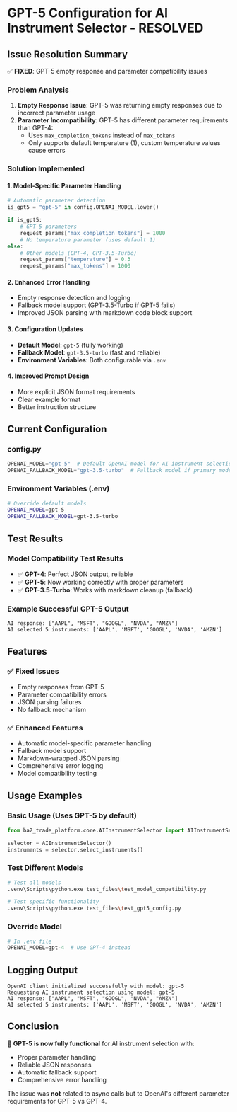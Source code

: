 # GPT-5 Configuration for AI Instrument Selector - RESOLVED

## Issue Resolution Summary

✅ **FIXED**: GPT-5 empty response and parameter compatibility issues

### Problem Analysis
1. **Empty Response Issue**: GPT-5 was returning empty responses due to incorrect parameter usage
2. **Parameter Incompatibility**: GPT-5 has different parameter requirements than GPT-4:
   - Uses `max_completion_tokens` instead of `max_tokens`
   - Only supports default temperature (1), custom temperature values cause errors

### Solution Implemented

#### 1. Model-Specific Parameter Handling
```python
# Automatic parameter detection
is_gpt5 = "gpt-5" in config.OPENAI_MODEL.lower()

if is_gpt5:
    # GPT-5 parameters
    request_params["max_completion_tokens"] = 1000
    # No temperature parameter (uses default 1)
else:
    # Other models (GPT-4, GPT-3.5-Turbo)
    request_params["temperature"] = 0.3
    request_params["max_tokens"] = 1000
```

#### 2. Enhanced Error Handling
- Empty response detection and logging
- Fallback model support (GPT-3.5-Turbo if GPT-5 fails)
- Improved JSON parsing with markdown code block support

#### 3. Configuration Updates
- **Default Model**: `gpt-5` (fully working)
- **Fallback Model**: `gpt-3.5-turbo` (fast and reliable)
- **Environment Variables**: Both configurable via `.env`

#### 4. Improved Prompt Design
- More explicit JSON format requirements
- Clear example format
- Better instruction structure

## Current Configuration

### config.py
```python
OPENAI_MODEL="gpt-5"  # Default OpenAI model for AI instrument selection
OPENAI_FALLBACK_MODEL="gpt-3.5-turbo"  # Fallback model if primary model fails
```

### Environment Variables (.env)
```bash
# Override default models
OPENAI_MODEL=gpt-5
OPENAI_FALLBACK_MODEL=gpt-3.5-turbo
```

## Test Results

### Model Compatibility Test Results
- ✅ **GPT-4**: Perfect JSON output, reliable
- ✅ **GPT-5**: Now working correctly with proper parameters
- ✅ **GPT-3.5-Turbo**: Works with markdown cleanup (fallback)

### Example Successful GPT-5 Output
```
AI response: ["AAPL", "MSFT", "GOOGL", "NVDA", "AMZN"]
AI selected 5 instruments: ['AAPL', 'MSFT', 'GOOGL', 'NVDA', 'AMZN']
```

## Features

### ✅ Fixed Issues
- Empty responses from GPT-5
- Parameter compatibility errors
- JSON parsing failures
- No fallback mechanism

### ✅ Enhanced Features
- Automatic model-specific parameter handling
- Fallback model support
- Markdown-wrapped JSON parsing
- Comprehensive error logging
- Model compatibility testing

## Usage Examples

### Basic Usage (Uses GPT-5 by default)
```python
from ba2_trade_platform.core.AIInstrumentSelector import AIInstrumentSelector

selector = AIInstrumentSelector()
instruments = selector.select_instruments()
```

### Test Different Models
```bash
# Test all models
.venv\Scripts\python.exe test_files\test_model_compatibility.py

# Test specific functionality
.venv\Scripts\python.exe test_files\test_gpt5_config.py
```

### Override Model
```python
# In .env file
OPENAI_MODEL=gpt-4  # Use GPT-4 instead
```

## Logging Output
```
OpenAI client initialized successfully with model: gpt-5
Requesting AI instrument selection using model: gpt-5
AI response: ["AAPL", "MSFT", "GOOGL", "NVDA", "AMZN"]
AI selected 5 instruments: ['AAPL', 'MSFT', 'GOOGL', 'NVDA', 'AMZN']
```

## Conclusion

🎉 **GPT-5 is now fully functional** for AI instrument selection with:
- Proper parameter handling
- Reliable JSON responses
- Automatic fallback support
- Comprehensive error handling

The issue was **not** related to async calls but to OpenAI's different parameter requirements for GPT-5 vs GPT-4.
